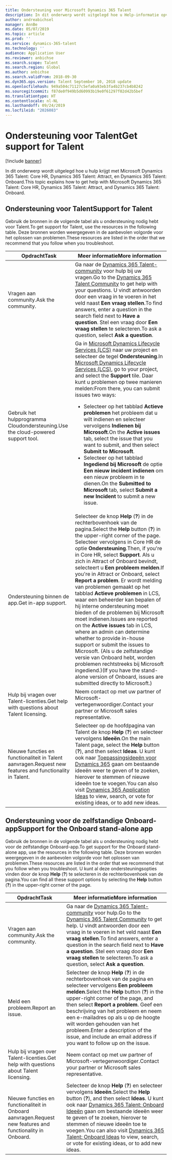 ```yaml
---
title: Ondersteuning voor Microsoft Dynamics 365 Talent
description: In dit onderwerp wordt uitgelegd hoe u Help-informatie opvraagt met Microsoft Dynamics 365 Talent.
author: andreabichsel
manager: AnnBe
ms.date: 05/07/2019
ms.topic: article
ms.prod: ''
ms.service: dynamics-365-talent
ms.technology: ''
audience: Application User
ms.reviewer: anbichse
ms.search.scope: Talent
ms.search.region: Global
ms.author: anbichse
ms.search.validFrom: 2018-09-30
ms.dyn365.ops.version: Talent September 10, 2018 update
ms.openlocfilehash: 949a504c71127c5efa0a93eb3fa4b237cb4b8242
ms.sourcegitcommit: f87de0f949b5d60993b19e0f61297f02d42b5bef
ms.translationtype: HT
ms.contentlocale: nl-NL
ms.lasthandoff: 09/24/2019
ms.locfileid: "2026083"
---
```

# <a name="get-support-for-talent"></a><span data-ttu-id="3da63-103">Ondersteuning voor Talent</span><span class="sxs-lookup"><span data-stu-id="3da63-103">Get support for Talent</span></span>

[!include [banner](includes/banner.md)]

<span data-ttu-id="3da63-104">In dit onderwerp wordt uitgelegd hoe u hulp krijgt met Microsoft Dynamics 365 Talent: Core HR, Dynamics 365 Talent: Attract, en Dynamics 365 Talent: Onboard.</span><span class="sxs-lookup"><span data-stu-id="3da63-104">This topic explains how to get help with Microsoft Dynamics 365 Talent: Core HR, Dynamics 365 Talent: Attract, and Dynamics 365 Talent: Onboard.</span></span>

## <a name="support-for-talent"></a><span data-ttu-id="3da63-105">Ondersteuning voor Talent</span><span class="sxs-lookup"><span data-stu-id="3da63-105">Support for Talent</span></span>

<span data-ttu-id="3da63-106">Gebruik de bronnen in de volgende tabel als u ondersteuning nodig hebt voor Talent.</span><span class="sxs-lookup"><span data-stu-id="3da63-106">To get support for Talent, use the resources in the following table.</span></span> <span data-ttu-id="3da63-107">Deze bronnen worden weergegeven in de aanbevolen volgorde voor het oplossen van problemen.</span><span class="sxs-lookup"><span data-stu-id="3da63-107">These resources are listed in the order that we recommend that you follow when you troubleshoot.</span></span>

| <span data-ttu-id="3da63-108">Opdracht</span><span class="sxs-lookup"><span data-stu-id="3da63-108">Task</span></span> | <span data-ttu-id="3da63-109">Meer informatie</span><span class="sxs-lookup"><span data-stu-id="3da63-109">More information</span></span> |
|------|------------------|
| <span data-ttu-id="3da63-110">Vragen aan community.</span><span class="sxs-lookup"><span data-stu-id="3da63-110">Ask the community.</span></span> | <span data-ttu-id="3da63-111">Ga naar de [Dynamics 365 Talent-community](https://community.dynamics.com/365/talent) voor hulp bij uw vragen.</span><span class="sxs-lookup"><span data-stu-id="3da63-111">Go to the [Dynamics 365 Talent Community](https://community.dynamics.com/365/talent) to get help with your questions.</span></span> <span data-ttu-id="3da63-112">U vindt antwoorden door een vraag in te voeren in het veld naast **Een vraag stellen**.</span><span class="sxs-lookup"><span data-stu-id="3da63-112">To find answers, enter a question in the search field next to **Have a question**.</span></span> <span data-ttu-id="3da63-113">Stel een vraag door **Een vraag stellen** te selecteren.</span><span class="sxs-lookup"><span data-stu-id="3da63-113">To ask a question, select **Ask a question**.</span></span> |
| <span data-ttu-id="3da63-114">Gebruik het hulpprogramma Cloudondersteuning.</span><span class="sxs-lookup"><span data-stu-id="3da63-114">Use the cloud-powered support tool.</span></span> | <span data-ttu-id="3da63-115">Ga in [Microsoft Dynamics Lifecycle Services (LCS)](https://lcs.dynamics.com/) naar uw project en selecteer de tegel **Ondersteuning**.</span><span class="sxs-lookup"><span data-stu-id="3da63-115">In [Microsoft Dynamics Lifecycle Services (LCS)](https://lcs.dynamics.com/), go to your project, and select the **Support** tile.</span></span> <span data-ttu-id="3da63-116">Daar kunt u problemen op twee manieren melden:</span><span class="sxs-lookup"><span data-stu-id="3da63-116">From there, you can submit issues two ways:</span></span><ul><li><span data-ttu-id="3da63-117">Selecteer op het tabblad **Actieve problemen** het probleem dat u wilt indienen en selecteer vervolgens **Indienen bij Microsoft**.</span><span class="sxs-lookup"><span data-stu-id="3da63-117">On the **Active issues** tab, select the issue that you want to submit, and then select **Submit to Microsoft**.</span></span></li><li><span data-ttu-id="3da63-118">Selecteer op het tabblad **Ingediend bij Microsoft** de optie **Een nieuw incident indienen** om een nieuw probleem in te dienen.</span><span class="sxs-lookup"><span data-stu-id="3da63-118">On the **Submitted to Microsoft** tab, select **Submit a new Incident** to submit a new issue.</span></span></li></ul> |
| <span data-ttu-id="3da63-119">Ondersteuning binnen de app.</span><span class="sxs-lookup"><span data-stu-id="3da63-119">Get in-app support.</span></span> | <span data-ttu-id="3da63-120">Selecteer de knop **Help** (**?**) in de rechterbovenhoek van de pagina.</span><span class="sxs-lookup"><span data-stu-id="3da63-120">Select the **Help** button (**?**) in the upper-right corner of the page.</span></span> <span data-ttu-id="3da63-121">Selecteer vervolgens in Core HR de optie **Ondersteuning**.</span><span class="sxs-lookup"><span data-stu-id="3da63-121">Then, if you're in Core HR, select **Support**.</span></span> <span data-ttu-id="3da63-122">Als u zich in Attract of Onboard bevindt, selecteert u **Een probleem melden**.</span><span class="sxs-lookup"><span data-stu-id="3da63-122">If you're in Attract or Onboard, select **Report a problem**.</span></span> <span data-ttu-id="3da63-123">Er wordt melding van problemen gemaakt op het tabblad **Actieve problemen** in LCS, waar een beheerder kan bepalen of hij interne ondersteuning moet bieden of de problemen bij Microsoft moet indienen.</span><span class="sxs-lookup"><span data-stu-id="3da63-123">Issues are reported on the **Active issues** tab in LCS, where an admin can determine whether to provide in-house support or submit the issues to Microsoft.</span></span> <span data-ttu-id="3da63-124">(Als u de zelfstandige versie van Onboard hebt, worden problemen rechtstreeks bij Microsoft ingediend.)</span><span class="sxs-lookup"><span data-stu-id="3da63-124">(If you have the stand-alone version of Onboard, issues are submitted directly to Microsoft.)</span></span> |
| <span data-ttu-id="3da63-125">Hulp bij vragen over Talent-licenties.</span><span class="sxs-lookup"><span data-stu-id="3da63-125">Get help with questions about Talent licensing.</span></span> | <span data-ttu-id="3da63-126">Neem contact op met uw partner of Microsoft-vertegenwoordiger.</span><span class="sxs-lookup"><span data-stu-id="3da63-126">Contact your partner or Microsoft sales representative.</span></span> |
| <span data-ttu-id="3da63-127">Nieuwe functies en functionaliteit in Talent aanvragen.</span><span class="sxs-lookup"><span data-stu-id="3da63-127">Request new features and functionality in Talent.</span></span> | <span data-ttu-id="3da63-128">Selecteer op de hoofdpagina van Talent de knop **Help** (**?**) en selecteer vervolgens **Ideeën**.</span><span class="sxs-lookup"><span data-stu-id="3da63-128">On the main Talent page, select the **Help** button (**?**), and then select **Ideas**.</span></span> <span data-ttu-id="3da63-129">U kunt ook naar [Toepassingsideeën voor Dynamics 365](https://experience.dynamics.com/ideas/) gaan om bestaande ideeën weer te geven of te zoeken, hierover te stemmen of nieuwe ideeën toe te voegen.</span><span class="sxs-lookup"><span data-stu-id="3da63-129">You can also visit [Dynamics 365 Application Ideas](https://experience.dynamics.com/ideas/) to view, search, or vote for existing ideas, or to add new ideas.</span></span> |

## <a name="support-for-the-onboard-stand-alone-app"></a><span data-ttu-id="3da63-130">Ondersteuning voor de zelfstandige Onboard-app</span><span class="sxs-lookup"><span data-stu-id="3da63-130">Support for the Onboard stand-alone app</span></span>

<span data-ttu-id="3da63-131">Gebruik de bronnen in de volgende tabel als u ondersteuning nodig hebt voor de zelfstandige Onboard-app.</span><span class="sxs-lookup"><span data-stu-id="3da63-131">To get support for the Onboard stand-alone app, use the resources in the following table.</span></span> <span data-ttu-id="3da63-132">Deze bronnen worden weergegeven in de aanbevolen volgorde voor het oplossen van problemen.</span><span class="sxs-lookup"><span data-stu-id="3da63-132">These resources are listed in the order that we recommend that you follow when you troubleshoot.</span></span> <span data-ttu-id="3da63-133">U kunt al deze ondersteuningsopties vinden door de knop **Help** (**?**) te selecteren in de rechterbovenhoek van de pagina.</span><span class="sxs-lookup"><span data-stu-id="3da63-133">You can find all these support options by selecting the **Help** button (**?**) in the upper-right corner of the page.</span></span>

| <span data-ttu-id="3da63-134">Opdracht</span><span class="sxs-lookup"><span data-stu-id="3da63-134">Task</span></span> | <span data-ttu-id="3da63-135">Meer informatie</span><span class="sxs-lookup"><span data-stu-id="3da63-135">More information</span></span> |
|------|------------------|
| <span data-ttu-id="3da63-136">Vragen aan community.</span><span class="sxs-lookup"><span data-stu-id="3da63-136">Ask the community.</span></span> | <span data-ttu-id="3da63-137">Ga naar de [Dynamics 365 Talent-community](https://community.dynamics.com/365/talent) voor hulp.</span><span class="sxs-lookup"><span data-stu-id="3da63-137">Go to the [Dynamics 365 Talent Community](https://community.dynamics.com/365/talent) to get help.</span></span> <span data-ttu-id="3da63-138">U vindt antwoorden door een vraag in te voeren in het veld naast **Een vraag stellen**.</span><span class="sxs-lookup"><span data-stu-id="3da63-138">To find answers, enter a question in the search field next to **Have a question**.</span></span> <span data-ttu-id="3da63-139">Stel een vraag door **Een vraag stellen** te selecteren.</span><span class="sxs-lookup"><span data-stu-id="3da63-139">To ask a question, select **Ask a question**.</span></span> |
| <span data-ttu-id="3da63-140">Meld een probleem.</span><span class="sxs-lookup"><span data-stu-id="3da63-140">Report an issue.</span></span> | <span data-ttu-id="3da63-141">Selecteer de knop **Help** (**?**) in de rechterbovenhoek van de pagina en selecteer vervolgens **Een probleem melden**.</span><span class="sxs-lookup"><span data-stu-id="3da63-141">Select the **Help** button (**?**) in the upper-right corner of the page, and then select **Report a problem**.</span></span> <span data-ttu-id="3da63-142">Geef een beschrijving van het probleem en neem een e-mailadres op als u op de hoogte wilt worden gehouden van het probleem.</span><span class="sxs-lookup"><span data-stu-id="3da63-142">Enter a description of the issue, and include an email address if you want to follow up on the issue.</span></span> |
| <span data-ttu-id="3da63-143">Hulp bij vragen over Talent-licenties.</span><span class="sxs-lookup"><span data-stu-id="3da63-143">Get help with questions about Talent licensing.</span></span> | <span data-ttu-id="3da63-144">Neem contact op met uw partner of Microsoft-vertegenwoordiger.</span><span class="sxs-lookup"><span data-stu-id="3da63-144">Contact your partner or Microsoft sales representative.</span></span> |
| <span data-ttu-id="3da63-145">Nieuwe functies en functionaliteit in Onboard aanvragen.</span><span class="sxs-lookup"><span data-stu-id="3da63-145">Request new features and functionality in Onboard.</span></span> | <span data-ttu-id="3da63-146">Selecteer de knop **Help** (**?**) en selecteer vervolgens **Ideeën**.</span><span class="sxs-lookup"><span data-stu-id="3da63-146">Select the **Help** button (**?**), and then select **Ideas**.</span></span> <span data-ttu-id="3da63-147">U kunt ook naar [Dynamics 365 Talent: Onboard Ideeën](https://experience.dynamics.com/ideas/categories/?forum=569a7fb2-8327-e911-a95a-000d3a4f3883&forumName=Dynamics%20365%20for%20Talent%3A%20Onboard) gaan om bestaande ideeën weer te geven of te zoeken, hierover te stemmen of nieuwe ideeën toe te voegen.</span><span class="sxs-lookup"><span data-stu-id="3da63-147">You can also visit [Dynamics 365 Talent: Onboard Ideas](https://experience.dynamics.com/ideas/categories/?forum=569a7fb2-8327-e911-a95a-000d3a4f3883&forumName=Dynamics%20365%20for%20Talent%3A%20Onboard) to view, search, or vote for existing ideas, or to add new ideas.</span></span> |
